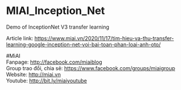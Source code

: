 # MIAI_Inception_Net
Demo of InceptionNet V3 transfer learning


Article link: https://www.miai.vn/2020/11/17/tim-hieu-va-thu-transfer-learning-google-inception-net-voi-bai-toan-phan-loai-anh-oto/

#MìAI <br>
Fanpage: http://facebook.com/miaiblog<br>
Group trao đổi, chia sẻ: https://www.facebook.com/groups/miaigroup<br>
Website: http://miai.vn<br>
Youtube: http://bit.ly/miaiyoutube<br>
